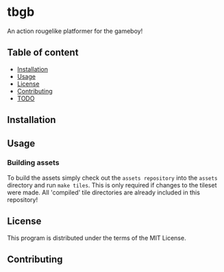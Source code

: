# tbgb 

An action rougelike platformer for the gameboy!

## Table of content

- [Installation](#Installation)
- [Usage](#Usage)
- [License](#License)
- [Contributing](#Contributing)
- [TODO](#TODO)

## Installation

## Usage

### Building assets

To build the assets simply check out the `assets repository` into the `assets` directory and run `make tiles`.
This is only required if changes to the tileset were made. All 'compiled' tile directories are already included in this repository!

## License

This program is distributed under the terms of the MIT License.

## Contributing
